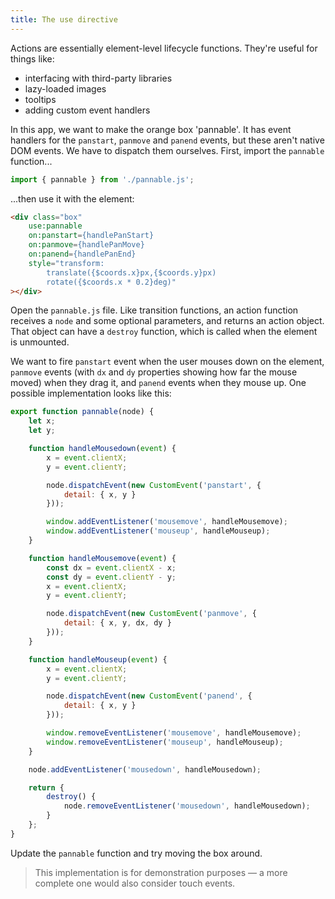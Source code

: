 ```yaml
---
title: The use directive
---
```


Actions are essentially element-level lifecycle functions. They're useful for things like:

* interfacing with third-party libraries
* lazy-loaded images
* tooltips
* adding custom event handlers

In this app, we want to make the orange box 'pannable'. It has event handlers for the `panstart`, `panmove` and `panend` events, but these aren't native DOM events. We have to dispatch them ourselves. First, import the `pannable` function...

```js
import { pannable } from './pannable.js';
```

...then use it with the element:

```html
<div class="box"
	use:pannable
	on:panstart={handlePanStart}
	on:panmove={handlePanMove}
	on:panend={handlePanEnd}
	style="transform:
		translate({$coords.x}px,{$coords.y}px)
		rotate({$coords.x * 0.2}deg)"
></div>
```

Open the `pannable.js` file. Like transition functions, an action function receives a `node` and some optional parameters, and returns an action object. That object can have a `destroy` function, which is called when the element is unmounted.

We want to fire `panstart` event when the user mouses down on the element, `panmove` events (with `dx` and `dy` properties showing how far the mouse moved) when they drag it, and `panend` events when they mouse up. One possible implementation looks like this:

```js
export function pannable(node) {
	let x;
	let y;

	function handleMousedown(event) {
		x = event.clientX;
		y = event.clientY;

		node.dispatchEvent(new CustomEvent('panstart', {
			detail: { x, y }
		}));

		window.addEventListener('mousemove', handleMousemove);
		window.addEventListener('mouseup', handleMouseup);
	}

	function handleMousemove(event) {
		const dx = event.clientX - x;
		const dy = event.clientY - y;
		x = event.clientX;
		y = event.clientY;

		node.dispatchEvent(new CustomEvent('panmove', {
			detail: { x, y, dx, dy }
		}));
	}

	function handleMouseup(event) {
		x = event.clientX;
		y = event.clientY;

		node.dispatchEvent(new CustomEvent('panend', {
			detail: { x, y }
		}));

		window.removeEventListener('mousemove', handleMousemove);
		window.removeEventListener('mouseup', handleMouseup);
	}

	node.addEventListener('mousedown', handleMousedown);

	return {
		destroy() {
			node.removeEventListener('mousedown', handleMousedown);
		}
	};
}
```

Update the `pannable` function and try moving the box around.

> This implementation is for demonstration purposes — a more complete one would also consider touch events.
